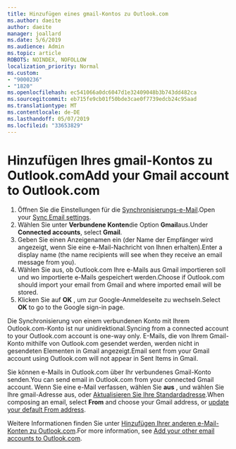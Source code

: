 ```yaml
---
title: Hinzufügen eines gmail-Kontos zu Outlook.com
ms.author: daeite
author: daeite
manager: joallard
ms.date: 5/6/2019
ms.audience: Admin
ms.topic: article
ROBOTS: NOINDEX, NOFOLLOW
localization_priority: Normal
ms.custom:
- "9000236"
- "1820"
ms.openlocfilehash: ec541066a0dc6047d1e32409048b3b743dd482ca
ms.sourcegitcommit: eb715fe9cb01f50bde3cae0f7739edcb24c95aad
ms.translationtype: MT
ms.contentlocale: de-DE
ms.lasthandoff: 05/07/2019
ms.locfileid: "33653829"
---
```

# <a name="add-your-gmail-account-to-outlookcom"></a><span data-ttu-id="a73ad-102">Hinzufügen Ihres gmail-Kontos zu Outlook.com</span><span class="sxs-lookup"><span data-stu-id="a73ad-102">Add your Gmail account to Outlook.com</span></span>

1. <span data-ttu-id="a73ad-103">Öffnen Sie die Einstellungen für die [Synchronisierungs-e-Mail](https://go.microsoft.com/fwlink/?linkid=875264).</span><span class="sxs-lookup"><span data-stu-id="a73ad-103">Open your [Sync Email settings](https://go.microsoft.com/fwlink/?linkid=875264).</span></span>
2. <span data-ttu-id="a73ad-104">Wählen Sie unter **Verbundene Konten**die Option **Gmail**aus.</span><span class="sxs-lookup"><span data-stu-id="a73ad-104">Under **Connected accounts**, select **Gmail**.</span></span>
3. <span data-ttu-id="a73ad-105">Geben Sie einen Anzeigenamen ein (der Name der Empfänger wird angezeigt, wenn Sie eine e-Mail-Nachricht von Ihnen erhalten).</span><span class="sxs-lookup"><span data-stu-id="a73ad-105">Enter a display name (the name recipients will see when they receive an email message from you).</span></span>
4. <span data-ttu-id="a73ad-106">Wählen Sie aus, ob Outlook.com Ihre e-Mails aus Gmail importieren soll und wo importierte e-Mails gespeichert werden.</span><span class="sxs-lookup"><span data-stu-id="a73ad-106">Choose if Outlook.com should import your email from Gmail and where imported email will be stored.</span></span>
5. <span data-ttu-id="a73ad-107">Klicken Sie auf **OK** , um zur Google-Anmeldeseite zu wechseln.</span><span class="sxs-lookup"><span data-stu-id="a73ad-107">Select **OK** to go to the Google sign-in page.</span></span>

<span data-ttu-id="a73ad-108">Die Synchronisierung von einem verbundenen Konto mit Ihrem Outlook.com-Konto ist nur unidirektional.</span><span class="sxs-lookup"><span data-stu-id="a73ad-108">Syncing from a connected account to your Outlook.com account is one-way only.</span></span> <span data-ttu-id="a73ad-109">E-Mails, die von Ihrem Gmail-Konto mithilfe von Outlook.com gesendet werden, werden nicht in gesendeten Elementen in Gmail angezeigt.</span><span class="sxs-lookup"><span data-stu-id="a73ad-109">Email sent from your Gmail account using Outlook.com will not appear in Sent Items in Gmail.</span></span>

<span data-ttu-id="a73ad-110">Sie können e-Mails in Outlook.com über Ihr verbundenes Gmail-Konto senden.</span><span class="sxs-lookup"><span data-stu-id="a73ad-110">You can send email in Outlook.com from your connected Gmail account.</span></span> <span data-ttu-id="a73ad-111">Wenn Sie eine e-Mail verfassen, wählen Sie **aus** , und wählen Sie Ihre gmail-Adresse aus, oder [Aktualisieren Sie Ihre Standardadresse](https://go.microsoft.com/fwlink/?linkid=875264).</span><span class="sxs-lookup"><span data-stu-id="a73ad-111">When composing an email, select **From** and choose your Gmail address, or [update your default From address](https://go.microsoft.com/fwlink/?linkid=875264).</span></span>

<span data-ttu-id="a73ad-112">Weitere Informationen finden Sie unter [Hinzufügen Ihrer anderen e-Mail-Konten zu Outlook.com](https://support.office.com/article/c5224df4-5885-4e79-91ba-523aa743f0ba).</span><span class="sxs-lookup"><span data-stu-id="a73ad-112">For more information, see [Add your other email accounts to Outlook.com](https://support.office.com/article/c5224df4-5885-4e79-91ba-523aa743f0ba).</span></span>
